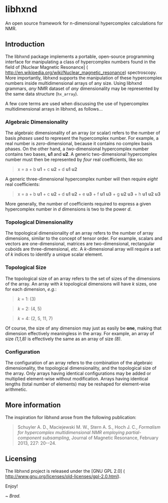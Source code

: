 # libhxnd

An open source framework for n-dimensional hypercomplex calculations for NMR.

## Introduction

The libhxnd package implements a portable, open-source programming interface
for manipulating a class of hypercomplex numbers found in the field of
[Nuclear Magnetic Resonance] (
http://en.wikipedia.org/wiki/Nuclear_magnetic_resonance) spectroscopy.
More importantly, libhxnd supports the manipulation of these hypercomplex
numbers inside multidimensional arrays of any size. Using libhxnd grammars,
_any_ NMR dataset of _any_ dimensionality may be represented by the same
data structure (`hx_array`).

A few core terms are used when discussing the use of hypercomplex
multidimensional arrays in libhxnd, as follows...

### Algebraic Dimensionality

The algebraic dimensionality of an array (or scalar) refers to the number of
basis _phases_ used to represent the hypercomplex number. For example, a real
number is _zero_-dimensional, because it contains no complex basis phases. On
the other hand, a _two_-dimensional hypercomplex number contains two bases,
**u1** and **u2**. A generic two-dimensional hypercomplex number must then
be represented by _four_ real coefficients, like so:

> x = a + b **u1** + c **u2** + d **u1** **u2**

A generic three-dimensional hypercomplex number will then require _eight_
real coefficients:

> x = a + b **u1** + c **u2** + d **u1** **u2** + e **u3** + f **u1** **u3** +
g **u2** **u3** + h **u1** **u2** **u3**

More generally, the number of coefficients required to express a given
hypercomplex number in _d_ dimensions is two to the power _d_.

### Topological Dimensionality

The topological dimensionality of an array refers to the number of array
dimensions, similar to the concept of tensor order. For example, scalars and
vectors are one-dimensional, matrices are two-dimensional, rectangular cuboids
are three-dimensional, _etc_. A _k_-dimensional array will require a set of
_k_ indices to identify a unique scalar element.

### Topological Size

The topological size of an array refers to the set of sizes of the dimensions
of the array. An array with _k_ topological dimensions will have _k_ sizes,
one for each dimension, _e.g._:

> _k_ = 1: (3)

> _k_ = 2: (4, 5)

> _k_ = 4: (2, 5, 11, 7)

Of course, the size of any dimension may just as easily be **one**, making
that dimension effectively meaningless in the array. For example, an array
of size _(1,1,8)_ is effectively the same as an array of size _(8)_.

### Configuration

The configuration of an array refers to the combination of the algebraic
dimensionality, the topological dimensionality, and the topological size
of the array. Only arrays having identical configurations may be added or
multiplied element-wise without modification. Arrays having identical
lengths (total number of elements) may be reshaped for element-wise
arithmetic.

## More information

The inspiration for libhxnd arose from the following publication:

> Schuyler A. D., Maciejewski M. W., Stern A. S., Hoch J. C., _Formalism
> for hypercomplex multidimensional NMR employing partial-component
> subsampling_, Journal of Magnetic Resonance, February 2013, 227: 20--24.

## Licensing

The libhxnd project is released under the [GNU GPL 2.0] (
http://www.gnu.org/licenses/old-licenses/gpl-2.0.html).

Enjoy!

*~ Brad.*

